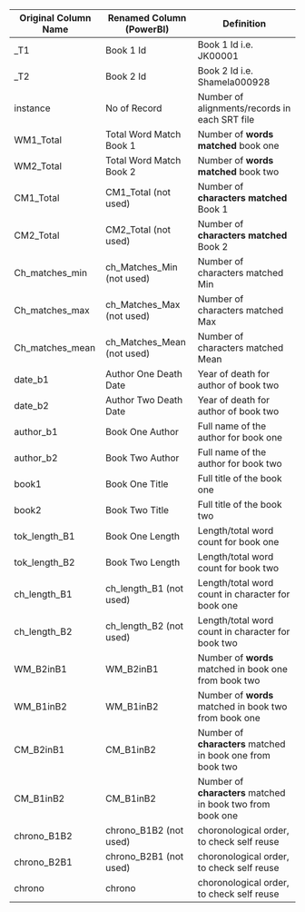 | Original Column Name | Renamed Column (PowerBI) | Definition  |
| ---------- | --- | --- |
| _T1        | Book 1 Id | Book 1 Id i.e. JK00001 |
| _T2        | Book 2 Id | Book 2 Id i.e. Shamela000928 |
| instance        | No of Record | Number of alignments/records in each SRT file |
| WM1_Total       | Total Word Match Book 1 | Number of **words matched** book one
| WM2_Total       | Total Word Match Book 2 | Number of **words matched** book two
| CM1_Total       | CM1_Total (not used) | Number of **characters matched** Book 1
| CM2_Total       | CM2_Total (not used) | Number of **characters matched** Book 2
| Ch_matches_min      | ch_Matches_Min (not used) | Number of characters matched Min
| Ch_matches_max       | ch_Matches_Max (not used) | Number of characters matched Max
| Ch_matches_mean       | ch_Matches_Mean (not used) | Number of characters matched Mean
| date_b1      | Author One Death Date | Year of death for author of book two
| date_b2    | Author Two Death Date | Year of death for author of book two
|author_b1   | Book One Author | Full name of the author for book one
|author_b2   | Book Two Author | Full name of the author for book two
|book1   | Book One Title | Full title of the book one
|book2   | Book Two Title | Full title of the book two
|tok_length_B1   | Book One Length | Length/total word count for book one
|tok_length_B2   | Book Two Length | Length/total word count for book two
|ch_length_B1   | ch_length_B1 (not used) | Length/total word count in character for book one
|ch_length_B2   | ch_length_B2 (not used) | Length/total word count in character for book two
|WM_B2inB1  | WM_B2inB1 | Number of **words** matched in book one from book two
|WM_B1inB2  | WM_B1inB2 | Number of **words** matched in book two from book one
|CM_B2inB1  | CM_B1inB2 | Number of **characters** matched in book one from book two 
|CM_B1inB2  | CM_B1inB2 | Number of **characters** matched in book two from book one
|chrono_B1B2  | chrono_B1B2 (not used) | choronological order, to check self reuse
|chrono_B2B1  | chrono_B2B1 (not used) | choronological order, to check self reuse
|chrono  | chrono | choronological order, to check self reuse



